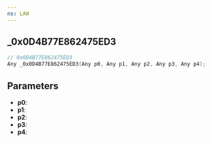 ```yaml
---
ns: LAW
---
```

## _0x0D4B77E862475ED3

```c
// 0x0D4B77E862475ED3
Any _0x0D4B77E862475ED3(Any p0, Any p1, Any p2, Any p3, Any p4);
```

## Parameters
* **p0**:
* **p1**:
* **p2**:
* **p3**:
* **p4**:
